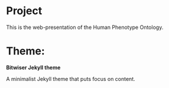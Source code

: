 # Project

This is the web-presentation of the Human Phenotype Ontology. 

# Theme: 

**Bitwiser Jekyll theme**

A minimalist Jekyll theme that puts focus on content.

